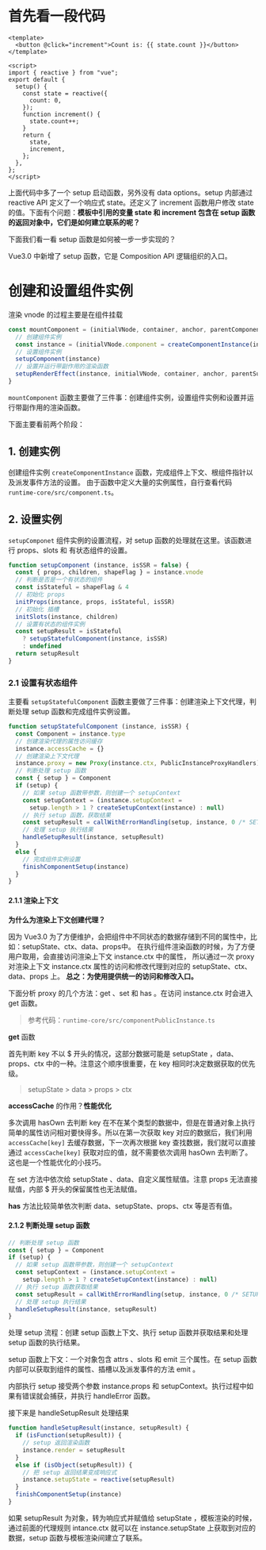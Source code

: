 # 首先看一段代码

```vue
<template>
  <button @click="increment">Count is: {{ state.count }}</button>
</template>

<script>
import { reactive } from "vue";
export default {
  setup() {
    const state = reactive({
      count: 0,
    });
    function increment() {
      state.count++;
    }
    return {
      state,
      increment,
    };
  },
};
</script>
```
上面代码中多了一个 setup 启动函数，另外没有 data options。setup 内部通过 reactive API 定义了一个响应式 state。还定义了 increment 函数用户修改 state 的值。下面有个问题：**模板中引用的变量 state 和 increment 包含在 setup 函数的返回对象中，它们是如何建立联系的呢？**

下面我们看一看 setup 函数是如何被一步一步实现的？

Vue3.0 中新增了 setup 函数，它是 Composition API 逻辑组织的入口。

# 创建和设置组件实例

渲染 vnode 的过程主要是在组件挂载

```js
const mountComponent = (initialVNode, container, anchor, parentComponent, parentSuspense, isSVG, optimized) => {
  // 创建组件实例
  const instance = (initialVNode.component = createComponentInstance(initialVNode, parentComponent, parentSuspense))
  // 设置组件实例
  setupComponent(instance)
  // 设置并运行带副作用的渲染函数
  setupRenderEffect(instance, initialVNode, container, anchor, parentSuspense, isSVG, optimized)
}
```
`mountComponent` 函数主要做了三件事：创建组件实例，设置组件实例和设置并运行带副作用的渲染函数。

下面主要看前两个阶段：

## 1. 创建实例

创建组件实例 `createComponentInstance` 函数，完成组件上下文、根组件指针以及派发事件方法的设置。
由于函数中定义大量的实例属性，自行查看代码 `runtime-core/src/component.ts`。

## 2. 设置实例

`setupComponet` 组件实例的设置流程，对 setup 函数的处理就在这里。该函数进行 props、slots 和 有状态组件的设置。

```js
function setupComponent (instance, isSSR = false) {
  const { props, children, shapeFlag } = instance.vnode
  // 判断是否是一个有状态的组件
  const isStateful = shapeFlag & 4
  // 初始化 props
  initProps(instance, props, isStateful, isSSR)
  // 初始化 插槽
  initSlots(instance, children)
  // 设置有状态的组件实例
  const setupResult = isStateful
    ? setupStatefulComponent(instance, isSSR)
    : undefined
  return setupResult
}

```
### 2.1 设置有状态组件

主要看 `setupStatefulComponent` 函数主要做了三件事：创建渲染上下文代理，判断处理 setup 函数和完成组件实例设置。

```js
function setupStatefulComponent (instance, isSSR) {
  const Component = instance.type
  // 创建渲染代理的属性访问缓存
  instance.accessCache = {}
  // 创建渲染上下文代理
  instance.proxy = new Proxy(instance.ctx, PublicInstanceProxyHandlers)
  // 判断处理 setup 函数
  const { setup } = Component
  if (setup) {
    // 如果 setup 函数带参数，则创建一个 setupContext
    const setupContext = (instance.setupContext =
      setup.length > 1 ? createSetupContext(instance) : null)
    // 执行 setup 函数，获取结果
    const setupResult = callWithErrorHandling(setup, instance, 0 /* SETUP_FUNCTION */, [instance.props, setupContext])
    // 处理 setup 执行结果
    handleSetupResult(instance, setupResult)
  }
  else {
    // 完成组件实例设置
    finishComponentSetup(instance)
  }
}

```

#### 2.1.1 渲染上下文

**为什么为渲染上下文创建代理？**

因为 Vue3.0 为了方便维护，会把组件中不同状态的数据存储到不同的属性中，比如：setupState、ctx、data、props中。
在执行组件渲染函数的时候，为了方便用户取用，会直接访问渲染上下文 instance.ctx 中的属性，
所以通过一次 proxy 对渲染上下文 instance.ctx 属性的访问和修改代理到对应的 setupState、ctx、data、props 上。
**总之：为使用提供统一的访问和修改入口。**

下面分析 proxy 的几个方法：get 、set 和 has 。在访问 instance.ctx 时会进入 get 函数。

> 参考代码：`runtime-core/src/componentPublicInstance.ts`

**get** 函数

首先判断 key 不以 $ 开头的情况，这部分数据可能是 setupState ，data、props、ctx 中的一种。注意这个顺序很重要，在 key 相同时决定数据获取的优先级。

> setupState > data > props > ctx

**accessCache** 的作用？**性能优化**

多次调用 hasOwn 去判断 key 在不在某个类型的数据中，但是在普通对象上执行简单的属性访问相对要快得多。所以在第一次获取 key 对应的数据后，我们利用 `accessCache[key]` 去缓存数据，下一次再次根据 key 查找数据，我们就可以直接通过 `accessCache[key]` 获取对应的值，就不需要依次调用 hasOwn 去判断了。这也是一个性能优化的小技巧。

在 set 方法中依次给 setupState 、data、自定义属性赋值。注意 props 无法直接赋值，内部 $ 开头的保留属性也无法赋值。

**has** 方法比较简单依次判断 data、setupState、props、ctx 等是否有值。

#### 2.1.2 判断处理 setup 函数

```js
// 判断处理 setup 函数
const { setup } = Component
if (setup) {
  // 如果 setup 函数带参数，则创建一个 setupContext
  const setupContext = (instance.setupContext =
    setup.length > 1 ? createSetupContext(instance) : null)
  // 执行 setup 函数获取结果
  const setupResult = callWithErrorHandling(setup, instance, 0 /* SETUP_FUNCTION */, [instance.props, setupContext])
  // 处理 setup 执行结果
  handleSetupResult(instance, setupResult)
}

```
处理 setup 流程：创建 setup 函数上下文、执行 setup 函数并获取结果和处理 setup 函数的执行结果。

setup 函数上下文：一个对象包含 attrs 、slots 和 emit 三个属性。在 setup 函数内部可以获取到组件的属性、插槽以及派发事件的方法 emit 。

内部执行 setup 接受两个参数 instance.props 和 setupContext。执行过程中如果有错误就会捕获，并执行 handleError 函数。

接下来是 handleSetupResult 处理结果

```js
function handleSetupResult(instance, setupResult) {
  if (isFunction(setupResult)) {
    // setup 返回渲染函数
    instance.render = setupResult
  }
  else if (isObject(setupResult)) {
    // 把 setup 返回结果变成响应式
    instance.setupState = reactive(setupResult)
  }
  finishComponentSetup(instance)
}
```
如果 setupResult 为对象，转为响应式并赋值给 setupState ，模板渲染的时候，通过前面的代理规则 intance.ctx 就可以在 instance.setupState 上获取到对应的数据，setup 函数与模板渲染间建立了联系。